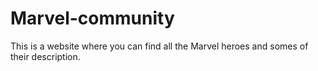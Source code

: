 # Marvel-community
This is a website where you can find all the Marvel heroes and somes of their description.
